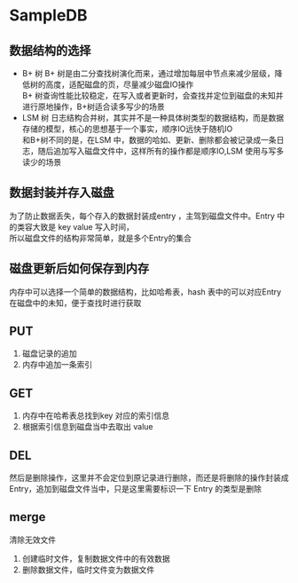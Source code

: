 # SampleDB

## 数据结构的选择
- B+ 树
    B+ 树是由二分查找树演化而来，通过增加每层中节点来减少层级，降低树的高度，适配磁盘的页，尽量减少磁盘IO操作<br/>
    B+ 树查询性能比较稳定，在写入或者更新时，会查找并定位到磁盘的未知并进行原地操作，B+树适合读多写少的场景
- LSM 树
    日志结构合并树，其实并不是一种具体树类型的数据结构，而是数据存储的模型，核心的思想基于一个事实，顺序IO远快于随机IO<br/>
    和B+树不同的是，在LSM 中，数据的哈如、更新、删除都会被记录成一条日志，随后追加写入磁盘文件中，这样所有的操作都是顺序IO,LSM 使用与写多读少的场景

## 数据封装并存入磁盘
为了防止数据丢失，每个存入的数据封装成entry ，主驾到磁盘文件中。Entry 中的类容大致是 key value  写入时间，<br/>
所以磁盘文件的结构非常简单，就是多个Entry的集合

## 磁盘更新后如何保存到内存
内存中可以选择一个简单的数据结构，比如哈希表，hash 表中的可以对应Entry在磁盘中的未知，便于查找时进行获取<br/>

## PUT
1. 磁盘记录的追加
2. 内存中追加一条索引


## GET
1. 内存中在哈希表总找到key 对应的索引信息
2. 根据索引信息到磁盘当中去取出 value 

## DEL
然后是删除操作，这里并不会定位到原记录进行删除，而还是将删除的操作封装成 Entry，追加到磁盘文件当中，只是这里需要标识一下 Entry 的类型是删除

## merge
清除无效文件
1. 创建临时文件，复制数据文件中的有效数据
2. 删除数据文件，临时文件变为数据文件